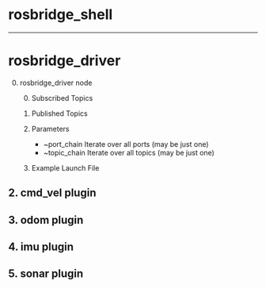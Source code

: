 # rosbridge_shell

***

# rosbridge_driver

0. rosbridge_driver node

    0. Subscribed Topics

    0. Published Topics

    0. Parameters
        * ~port_chain
            Iterate over all ports (may be just one)
        * ~topic_chain
            Iterate over all topics (may be just one)

    0. Example Launch File

## 2. cmd_vel plugin

## 3. odom plugin

## 4. imu plugin

## 5. sonar plugin
